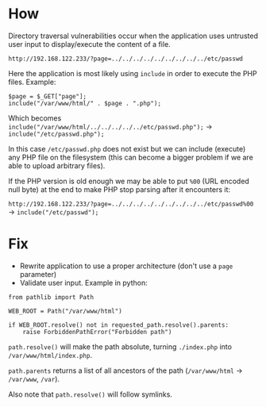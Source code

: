 # How

Directory traversal vulnerabilities occur when the application uses untrusted user input
to display/execute the content of a file.

`http://192.168.122.233/?page=../../../../../../../../../etc/passwd`

Here the application is most likely using `include` in order to execute the PHP files.
Example:

```
$page = $_GET["page"];
include("/var/www/html/" . $page . ".php");
```

Which becomes `include("/var/www/html/../../../../../etc/passwd.php");` ->
`include("/etc/passwd.php");`

In this case `/etc/passwd.php` does not exist but we can include (execute)
any PHP file on the filesystem (this can become a bigger problem if we are able to
upload arbitrary files).

If the PHP version is old enough we may be able to put `%00` (URL encoded null byte)
at the end to make PHP stop parsing after it encounters it:

`http://192.168.122.233/?page=../../../../../../../../../etc/passwd%00` ->
`include("/etc/passwd");`

# Fix

- Rewrite application to use a proper architecture (don't use a `page` parameter)
- Validate user input. Example in python:

```
from pathlib import Path

WEB_ROOT = Path("/var/www/html")

if WEB_ROOT.resolve() not in requested_path.resolve().parents:
    raise ForbiddenPathError("Forbidden path")
```

`path.resolve()` will make the path absolute, turning `./index.php` into `/var/www/html/index.php`.

`path.parents` returns a list of all ancestors of the path (`/var/www/html` -> `/var/www`, `/var`).

Also note that `path.resolve()` will follow symlinks.
